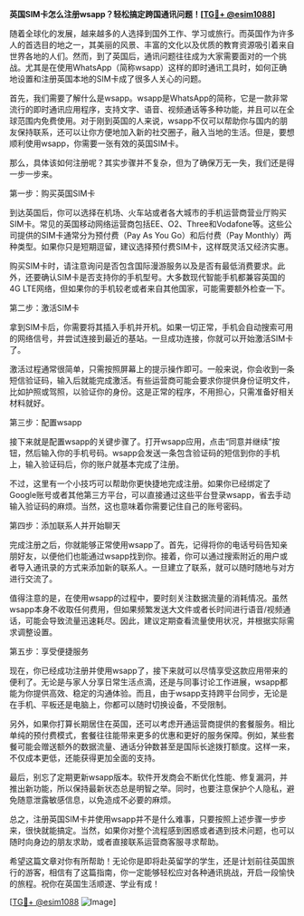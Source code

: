 **英国SIM卡怎么注册wsapp？轻松搞定跨国通讯问题！[[TG💪+ @esim1088](https://t.me/s/esim1088)]**

随着全球化的发展，越来越多的人选择到国外工作、学习或旅行。而英国作为许多人的首选目的地之一，其美丽的风景、丰富的文化以及优质的教育资源吸引着来自世界各地的人们。然而，到了英国后，通讯问题往往成为大家需要面对的一个挑战。尤其是在使用WhatsApp（简称wsapp）这样的即时通讯工具时，如何正确地设置和注册英国本地的SIM卡成了很多人关心的问题。

首先，我们需要了解什么是wsapp。wsapp是WhatsApp的简称，它是一款非常流行的即时通讯应用程序，支持文字、语音、视频通话等多种功能，并且可以在全球范围内免费使用。对于刚到英国的人来说，wsapp不仅可以帮助你与国内的朋友保持联系，还可以让你方便地加入新的社交圈子，融入当地的生活。但是，要想顺利使用wsapp，你需要一张有效的英国SIM卡。

那么，具体该如何注册呢？其实步骤并不复杂，但为了确保万无一失，我们还是得一步一步来。

第一步：购买英国SIM卡

到达英国后，你可以选择在机场、火车站或者各大城市的手机运营商营业厅购买SIM卡。常见的英国移动网络运营商包括EE、O2、Three和Vodafone等。这些公司提供的SIM卡通常分为预付费（Pay As You Go）和后付费（Pay Monthly）两种类型。如果你只是短期逗留，建议选择预付费SIM卡，这样既灵活又经济实惠。

购买SIM卡时，请注意询问是否包含国际漫游服务以及是否有最低消费要求。此外，还要确认SIM卡是否支持你的手机型号。大多数现代智能手机都兼容英国的4G LTE网络，但如果你的手机较老或者来自其他国家，可能需要额外检查一下。

第二步：激活SIM卡

拿到SIM卡后，你需要将其插入手机并开机。如果一切正常，手机会自动搜索可用的网络信号，并尝试连接到最近的基站。一旦成功连接，你就可以开始激活SIM卡了。

激活过程通常很简单，只需按照屏幕上的提示操作即可。一般来说，你会收到一条短信验证码，输入后就能完成激活。有些运营商可能会要求你提供身份证明文件，比如护照或驾照，以验证你的身份。这是正常的程序，不用担心，只需准备好相关材料就好。

第三步：配置wsapp

接下来就是配置wsapp的关键步骤了。打开wsapp应用，点击“同意并继续”按钮，然后输入你的手机号码。wsapp会发送一条包含验证码的短信到你的手机上，输入验证码后，你的账户就基本完成了注册。

不过，这里有一个小技巧可以帮助你更快捷地完成注册。如果你已经绑定了Google账号或者其他第三方平台，可以直接通过这些平台登录wsapp，省去手动输入验证码的麻烦。当然，这也意味着你需要记住自己的账号密码。

第四步：添加联系人并开始聊天

完成注册之后，你就能够正常使用wsapp了。首先，记得将你的电话号码告知亲朋好友，以便他们也能通过wsapp找到你。接着，你可以通过搜索附近的用户或者导入通讯录的方式来添加新的联系人。一旦建立了联系，就可以随时随地与对方进行交流了。

值得注意的是，在使用wsapp的过程中，要时刻关注数据流量的消耗情况。虽然wsapp本身不收取任何费用，但如果频繁发送大文件或者长时间进行语音/视频通话，可能会导致流量迅速耗尽。因此，建议定期查看流量使用状况，并根据实际需求调整设置。

第五步：享受便捷服务

现在，你已经成功注册并使用wsapp了，接下来就可以尽情享受这款应用带来的便利了。无论是与家人分享日常生活点滴，还是与同事讨论工作进展，wsapp都能为你提供高效、稳定的沟通体验。而且，由于wsapp支持跨平台同步，无论是在手机、平板还是电脑上，你都可以随时切换设备，不受限制。

另外，如果你打算长期居住在英国，还可以考虑开通运营商提供的套餐服务。相比单纯的预付费模式，套餐往往能带来更多的优惠和更好的服务保障。例如，某些套餐可能会赠送额外的数据流量、通话分钟数甚至是国际长途拨打额度。这样一来，不仅成本更低，还能获得更加全面的支持。

最后，别忘了定期更新wsapp版本。软件开发商会不断优化性能、修复漏洞，并推出新功能，所以保持最新状态总是明智之举。同时，也要注意保护个人隐私，避免随意泄露敏感信息，以免造成不必要的麻烦。

总之，注册英国SIM卡并使用wsapp并不是什么难事，只要按照上述步骤一步步来，很快就能搞定。当然，如果你对整个流程感到困惑或者遇到技术问题，也可以随时向身边的朋友求助，或者直接联系运营商客服寻求帮助。

希望这篇文章对你有所帮助！无论你是即将赴英留学的学生，还是计划前往英国旅行的游客，相信有了这篇指南，你一定能够轻松应对各种通讯挑战，开启一段愉快的旅程。祝你在英国生活顺遂、学业有成！

[[TG💪+ @esim1088](https://t.me/s/esim1088) ![Image](https://i.postimg.cc/4NQfJmqS/Snipaste-2025-05-13-00-14-12.png)]